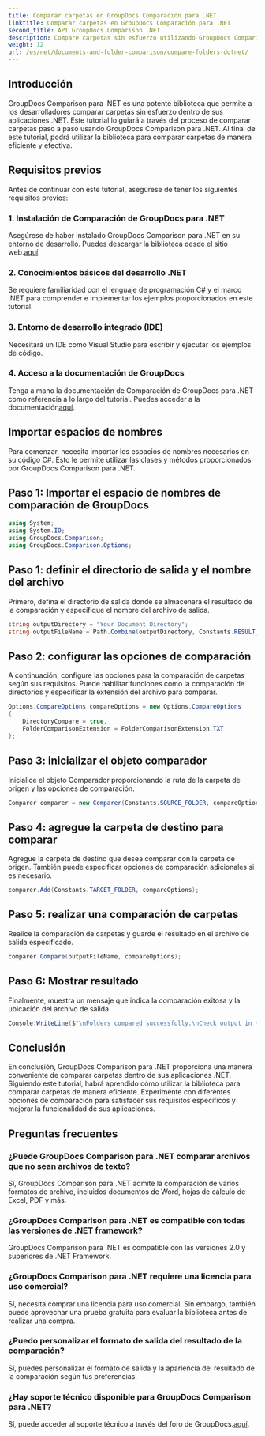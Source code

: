 ```yaml
---
title: Comparar carpetas en GroupDocs Comparación para .NET
linktitle: Comparar carpetas en GroupDocs Comparación para .NET
second_title: API GroupDocs.Comparison .NET
description: Compare carpetas sin esfuerzo utilizando GroupDocs Comparison para .NET. Siga nuestro paso a paso para una comparación de carpetas eficiente. Mejore sus aplicaciones .NET.
weight: 12
url: /es/net/documents-and-folder-comparison/compare-folders-dotnet/
---
```

## Introducción
GroupDocs Comparison para .NET es una potente biblioteca que permite a los desarrolladores comparar carpetas sin esfuerzo dentro de sus aplicaciones .NET. Este tutorial lo guiará a través del proceso de comparar carpetas paso a paso usando GroupDocs Comparison para .NET. Al final de este tutorial, podrá utilizar la biblioteca para comparar carpetas de manera eficiente y efectiva.
## Requisitos previos
Antes de continuar con este tutorial, asegúrese de tener los siguientes requisitos previos:
### 1. Instalación de Comparación de GroupDocs para .NET
 Asegúrese de haber instalado GroupDocs Comparison para .NET en su entorno de desarrollo. Puedes descargar la biblioteca desde el sitio web.[aquí](https://releases.groupdocs.com/comparison/net/).
### 2. Conocimientos básicos del desarrollo .NET
Se requiere familiaridad con el lenguaje de programación C# y el marco .NET para comprender e implementar los ejemplos proporcionados en este tutorial.
### 3. Entorno de desarrollo integrado (IDE)
Necesitará un IDE como Visual Studio para escribir y ejecutar los ejemplos de código.
### 4. Acceso a la documentación de GroupDocs
Tenga a mano la documentación de Comparación de GroupDocs para .NET como referencia a lo largo del tutorial. Puedes acceder a la documentación[aquí](https://tutorials.groupdocs.com/comparison/net/).

## Importar espacios de nombres
Para comenzar, necesita importar los espacios de nombres necesarios en su código C#. Esto le permite utilizar las clases y métodos proporcionados por GroupDocs Comparison para .NET.
## Paso 1: Importar el espacio de nombres de comparación de GroupDocs
```csharp
using System;
using System.IO;
using GroupDocs.Comparison;
using GroupDocs.Comparison.Options;
```

## Paso 1: definir el directorio de salida y el nombre del archivo
Primero, defina el directorio de salida donde se almacenará el resultado de la comparación y especifique el nombre del archivo de salida.
```csharp
string outputDirectory = "Your Document Directory";
string outputFileName = Path.Combine(outputDirectory, Constants.RESULT_FOLDER);
```
## Paso 2: configurar las opciones de comparación
A continuación, configure las opciones para la comparación de carpetas según sus requisitos. Puede habilitar funciones como la comparación de directorios y especificar la extensión del archivo para comparar.
```csharp
Options.CompareOptions compareOptions = new Options.CompareOptions
{
    DirectoryCompare = true,
    FolderComparisonExtension = FolderComparisonExtension.TXT
};
```
## Paso 3: inicializar el objeto comparador
Inicialice el objeto Comparador proporcionando la ruta de la carpeta de origen y las opciones de comparación.
```csharp
Comparer comparer = new Comparer(Constants.SOURCE_FOLDER, compareOptions);
```
## Paso 4: agregue la carpeta de destino para comparar
Agregue la carpeta de destino que desea comparar con la carpeta de origen. También puede especificar opciones de comparación adicionales si es necesario.
```csharp
comparer.Add(Constants.TARGET_FOLDER, compareOptions);
```
## Paso 5: realizar una comparación de carpetas
Realice la comparación de carpetas y guarde el resultado en el archivo de salida especificado.
```csharp
comparer.Compare(outputFileName, compareOptions);
```
## Paso 6: Mostrar resultado
Finalmente, muestra un mensaje que indica la comparación exitosa y la ubicación del archivo de salida.
```csharp
Console.WriteLine($"\nFolders compared successfully.\nCheck output in {Directory.GetCurrentDirectory()}.");
```

## Conclusión
En conclusión, GroupDocs Comparison para .NET proporciona una manera conveniente de comparar carpetas dentro de sus aplicaciones .NET. Siguiendo este tutorial, habrá aprendido cómo utilizar la biblioteca para comparar carpetas de manera eficiente. Experimente con diferentes opciones de comparación para satisfacer sus requisitos específicos y mejorar la funcionalidad de sus aplicaciones.
## Preguntas frecuentes
### ¿Puede GroupDocs Comparison para .NET comparar archivos que no sean archivos de texto?
Sí, GroupDocs Comparison para .NET admite la comparación de varios formatos de archivo, incluidos documentos de Word, hojas de cálculo de Excel, PDF y más.
### ¿GroupDocs Comparison para .NET es compatible con todas las versiones de .NET framework?
GroupDocs Comparison para .NET es compatible con las versiones 2.0 y superiores de .NET Framework.
### ¿GroupDocs Comparison para .NET requiere una licencia para uso comercial?
Sí, necesita comprar una licencia para uso comercial. Sin embargo, también puede aprovechar una prueba gratuita para evaluar la biblioteca antes de realizar una compra.
### ¿Puedo personalizar el formato de salida del resultado de la comparación?
Sí, puedes personalizar el formato de salida y la apariencia del resultado de la comparación según tus preferencias.
### ¿Hay soporte técnico disponible para GroupDocs Comparison para .NET?
 Sí, puede acceder al soporte técnico a través del foro de GroupDocs.[aquí](https://forum.groupdocs.com/c/comparison/12).